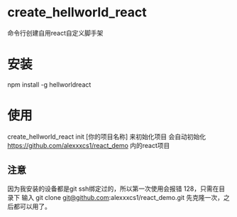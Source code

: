 # create_hellworld_react
命令行创建自用react自定义脚手架

# 安装

npm install -g hellworldreact

# 使用

create_hellworld_react init [你的项目名称] 来初始化项目
会自动初始化 https://github.com/alexxxcs1/react_demo 内的react项目

## 注意

因为我安装的设备都是git ssh绑定过的，所以第一次使用会报错 128，只需在目录下 输入 git clone git@github.com:alexxxcs1/react_demo.git 先克隆一次，之后都可以用了。
